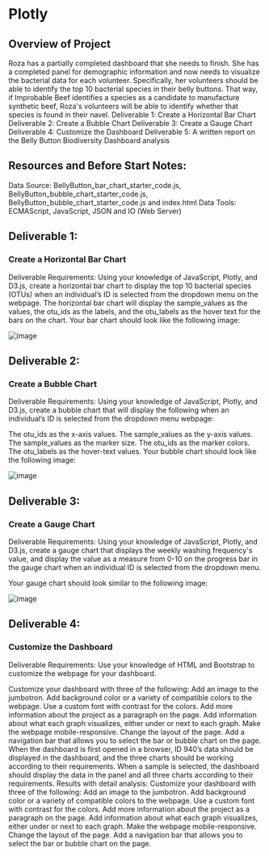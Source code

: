 # Plotly
## Overview of Project
Roza has a partially completed dashboard that she needs to finish. She has a completed panel for demographic information and now needs to visualize the bacterial data for each volunteer. Specifically, her volunteers should be able to identify the top 10 bacterial species in their belly buttons. That way, if Improbable Beef identifies a species as a candidate to manufacture synthetic beef, Roza's volunteers will be able to identify whether that species is found in their navel.
Deliverable 1: Create a Horizontal Bar Chart
Deliverable 2: Create a Bubble Chart
Deliverable 3: Create a Gauge Chart
Deliverable 4: Customize the Dashboard
Deliverable 5: A written report on the Belly Button Biodiversity Dashboard analysis 
## Resources and Before Start Notes:
Data Source: BellyButton_bar_chart_starter_code.js, BellyButton_bubble_chart_starter_code.js, BellyButton_bubble_chart_starter_code.js and index.html
Data Tools: ECMAScript, JavaScript, JSON and IO (Web Server)
## Deliverable 1:
### Create a Horizontal Bar Chart
Deliverable Requirements:
Using your knowledge of JavaScript, Plotly, and D3.js, create a horizontal bar chart to display the top 10 bacterial species (OTUs) when an individual’s ID is selected from the dropdown menu on the webpage. The horizontal bar chart will display the sample_values as the values, the otu_ids as the labels, and the otu_labels as the hover text for the bars on the chart.
Your bar chart should look like the following image:

![image](https://user-images.githubusercontent.com/84139825/182202801-91410275-452d-48e6-9eb0-e601ca4ac7fa.png)

## Deliverable 2:
### Create a Bubble Chart
Deliverable Requirements:
Using your knowledge of JavaScript, Plotly, and D3.js, create a bubble chart that will display the following when an individual’s ID is selected from the dropdown menu webpage:

The otu_ids as the x-axis values.
The sample_values as the y-axis values.
The sample_values as the marker size.
The otu_ids as the marker colors.
The otu_labels as the hover-text values.
Your bubble chart should look like the following image:

![image](https://user-images.githubusercontent.com/84139825/182203021-baf7dc1d-76b2-4cb2-b174-5b3eb27531c9.png)

## Deliverable 3:
### Create a Gauge Chart
Deliverable Requirements:
Using your knowledge of JavaScript, Plotly, and D3.js, create a gauge chart that displays the weekly washing frequency's value, and display the value as a measure from 0-10 on the progress bar in the gauge chart when an individual ID is selected from the dropdown menu.

Your gauge chart should look similar to the following image:

![image](https://user-images.githubusercontent.com/84139825/182203162-50d41e1d-f171-44c5-bb99-117f1ceddffa.png)

## Deliverable 4:
### Customize the Dashboard
Deliverable Requirements:
Use your knowledge of HTML and Bootstrap to customize the webpage for your dashboard.

Customize your dashboard with three of the following:
Add an image to the jumbotron.
Add background color or a variety of compatible colors to the webpage.
Use a custom font with contrast for the colors.
Add more information about the project as a paragraph on the page.
Add information about what each graph visualizes, either under or next to each graph.
Make the webpage mobile-responsive.
Change the layout of the page.
Add a navigation bar that allows you to select the bar or bubble chart on the page.
When the dashboard is first opened in a browser, ID 940’s data should be displayed in the dashboard, and the three charts should be working according to their requirements.
​When a sample is selected, the dashboard should display the data in the panel and all three charts according to their requirements.
Results with detail analysis:
Customize your dashboard with three of the following:
Add an image to the jumbotron.
Add background color or a variety of compatible colors to the webpage.
Use a custom font with contrast for the colors.
Add more information about the project as a paragraph on the page.
Add information about what each graph visualizes, either under or next to each graph.
Make the webpage mobile-responsive.
Change the layout of the page.
Add a navigation bar that allows you to select the bar or bubble chart on the page.
